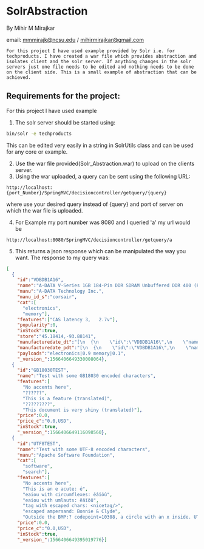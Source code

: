 # SolrAbstraction

By Mihir M Mirajkar   

email: mmmirajk@ncsu.edu / mihirmirajkar@gmail.com
  
    
    For this project I have used example provided by Solr i.e. for techproducts. I have created a war file which provides abstraction and isolates client and the solr server. If anything changes in the solr servers just one file needs to be edited and nothing needs to be done on the client side. This is a small example of abstraction that can be achieved.

## Requirements for the project:

For this project I have used example 
1. The solr server should be started using: 
```bash 
bin/solr -e techproducts
```

This can be edited very easily in a string in SolrUtils class and can be used for any core or example.

2. Use the war file provided(Solr_Abstraction.war) to upload on the clients server.
3. Using the war uploaded, a query can be sent using the following URL:

```
http://localhost:{port_Number}/SpringMVC/decisioncontroller/getquery/{query}
```

where use your desired query instead of {query} and port of server on which the war file is uploaded.

4. For Example my port number was 8080 and I queried 'a' my url would be 
```
http://localhost:8080/SpringMVC/decisioncontroller/getquery/a
```

5. This returns a json response which can be manipulated the way you want.
The response to my query was:
```json
[
  {
    "id":"VDBDB1A16",
    "name":"A-DATA V-Series 1GB 184-Pin DDR SDRAM Unbuffered DDR 400 (PC 3200) System Memory - OEM",
    "manu":"A-DATA Technology Inc.",
    "manu_id_s":"corsair",
    "cat":[
      "electronics",
      "memory"],
    "features":["CAS latency 3,   2.7v"],
    "popularity":0,
    "inStock":true,
    "store":"45.18414,-93.88141",
    "manufacturedate_dt":"[\n  {\n    \"id\":\"VDBDB1A16\",\n    \"name\":\"A-DATA V-Series 1GB 184-Pin DDR SDRAM Unbuffered DDR 400 (PC 3200) System Memory - OEM\",\n    \"manu\":\"A-DATA Technology Inc.\",\n    \"manu_id_s\":\"corsair\",\n    \"cat\":[\n      \"electronics\",\n      \"memory\"],\n    \"features\":[\"CAS latency 3,   2.7v\"],\n    \"popularity\":0,\n    \"inStock\":true,\n    \"store\":\"45.18414,-93.88141\",\n    \"manufacturedate_dt\":",
    "manufacturedate_pdt":"[\n  {\n    \"id\":\"VDBDB1A16\",\n    \"name\":\"A-DATA V-Series 1GB 184-Pin DDR SDRAM Unbuffered DDR 400 (PC 3200) System Memory - OEM\",\n    \"manu\":\"A-DATA Technology Inc.\",\n    \"manu_id_s\":\"corsair\",\n    \"cat\":[\n      \"electronics\",\n      \"memory\"],\n    \"features\":[\"CAS latency 3,   2.7v\"],\n    \"popularity\":0,\n    \"inStock\":true,\n    \"store\":\"45.18414,-93.88141\",\n    \"manufacturedate_dt\":\"[\\n  {\\n    \\\"id\\\":\\\"VDBDB1A16\\\",\\n    \\\"name\\\":\\\"A-DATA V-Series 1GB 184-Pin DDR SDRAM Unbuffered DDR 400 (PC 3200) System Memory - OEM\\\",\\n    \\\"manu\\\":\\\"A-DATA Technology Inc.\\\",\\n    \\\"manu_id_s\\\":\\\"corsair\\\",\\n    \\\"cat\\\":[\\n      \\\"electronics\\\",\\n      \\\"memory\\\"],\\n    \\\"features\\\":[\\\"CAS latency 3,   2.7v\\\"],\\n    \\\"popularity\\\":0,\\n    \\\"inStock\\\":true,\\n    \\\"store\\\":\\\"45.18414,-93.88141\\\",\\n    \\\"manufacturedate_dt\\\":\",\n    \"manufacturedate_pdt\":",
    "payloads":"electronics|0.9 memory|0.1",
    "_version_":1566406649330008064},
  {
    "id":"GB18030TEST",
    "name":"Test with some GB18030 encoded characters",
    "features":[
      "No accents here",
      "??????",
      "This is a feature (translated)",
      "?????????",
      "This document is very shiny (translated)"],
    "price":0.0,
    "price_c":"0.0,USD",
    "inStock":true,
    "_version_":1566406649116098560},
  {
    "id":"UTF8TEST",
    "name":"Test with some UTF-8 encoded characters",
    "manu":"Apache Software Foundation",
    "cat":[
      "software",
      "search"],
    "features":[
      "No accents here",
      "This is an e acute: é",
      "eaiou with circumflexes: êâîôû",
      "eaiou with umlauts: ëäïöü",
      "tag with escaped chars: <nicetag/>",
      "escaped ampersand: Bonnie & Clyde",
      "Outside the BMP:? codepoint=10308, a circle with an x inside. UTF8=f0908c88 UTF16=d800 df08"],
    "price":0.0,
    "price_c":"0.0,USD",
    "inStock":true,
    "_version_":1566406649395019776}]
   ```


